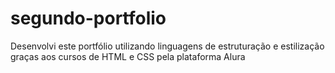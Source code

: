 # segundo-portfolio
Desenvolvi este portfólio utilizando linguagens de estruturação e estilização graças aos cursos de HTML e CSS pela plataforma Alura
